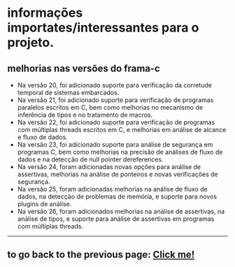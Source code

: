 # informações importates/interessantes para o projeto.

## melhorias nas versões do frama-c
- Na versão 20, foi adicionado suporte para verificação da corretude temporal de sistemas embarcados.
- Na versão 21, foi adicionado suporte para verificação de programas paralelos escritos em C, bem como melhorias no mecanismo de inferência de tipos e no tratamento de macros.
- Na versão 22, foi adicionado suporte para verificação de programas com múltiplas threads escritos em C, e melhorias em análise de alcance e fluxo de dados.
- Na versão 23, foi adicionado suporte para análise de segurança em programas C, bem como melhorias na precisão de análises de fluxo de dados e na detecção de null pointer dereferences.
- Na versão 24, foram adicionadas novas opções para análise de assertivas, melhorias na análise de ponteiros e novas verificações de segurança.
- Na versão 25, foram adicionadas melhorias na análise de fluxo de dados, na detecção de problemas de memória, e suporte para novos plugins de análise.
- Na versão 26, foram adicionados melhorias na análise de assertivas, na análise de tipos, e suporte para análise de assertivas em programas com múltiplas threads.

---

## to go back to the previous page: [Click me!](../README.md)

